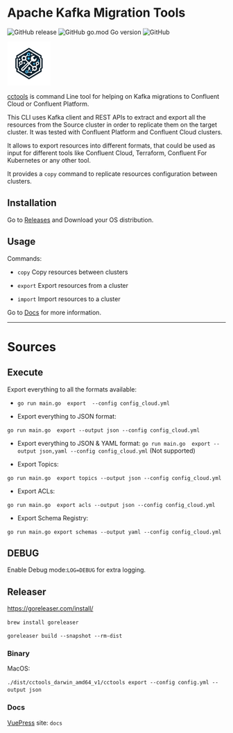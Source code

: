 
# Apache Kafka Migration Tools

![GitHub release](https://img.shields.io/github/v/release/mcolomerc/cctools)
![GitHub go.mod Go version](https://img.shields.io/github/go-mod/go-version/mcolomerc/cctools)
![GitHub](https://img.shields.io/github/license/mcolomerc/cctools)

<img src="./docs/src/.vuepress/public/logo.png" width="100"> 

[cctools](https://mcolomerc.github.io/cctools/) is command Line tool for helping on Kafka migrations to Confluent Cloud or Confluent Platform.

This CLI uses Kafka client and REST APIs to extract and export all the resources from the Source cluster in order to replicate them on the target cluster. It was tested with Confluent Platform and Confluent Cloud clusters.

It allows to export resources into different formats, that could be used as input for different tools like Confluent Cloud, Terraform, Confluent For Kubernetes or any other tool.

It provides a `copy` command to replicate resources configuration between clusters.

## Installation

Go to [Releases](https://github.com/mcolomerc/cctools/releases) and Download your OS distribution.

## Usage

Commands:

- `copy` Copy resources between clusters
  
- `export` Export resources from a cluster

- `import` Import resources to a cluster

Go to [Docs](https://mcolomerc.github.io/cctools/) for more information.

---

# Sources

## Execute

Export everything to all the formats available:

* `go run main.go  export  --config config_cloud.yml`

* Export everything to JSON format:

`go run main.go  export --output json --config config_cloud.yml`

* Export everything to JSON & YAML format:
`go run main.go  export --output json,yaml --config config_cloud.yml`   (Not supported)

* Export Topics:

`go run main.go  export topics --output json --config config_cloud.yml`

* Export ACLs:

`go run main.go  export acls --output json --config config_cloud.yml`

* Export Schema Registry:

`go run main.go export schemas --output yaml --config config_cloud.yml`

## DEBUG

Enable Debug mode:`LOG=DEBUG` for extra logging.

## Releaser

<https://goreleaser.com/install/>

```brew install goreleaser```

```goreleaser build --snapshot --rm-dist```

### Binary

MacOS:

```./dist/cctools_darwin_amd64_v1/cctools export --config config.yml --output json```

### Docs

[VuePress](https://v2.vuepress.vuejs.org/) site: `docs`



